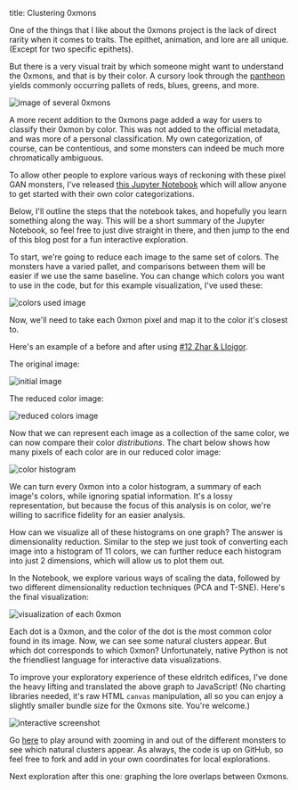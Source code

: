title: Clustering 0xmons

One of the things that I like about the 0xmons project is the lack of direct rarity when it comes to traits. The epithet, animation, and lore are all unique. (Except for two specific epithets).

But there is a very visual trait by which someone might want to understand the 0xmons, and that is by their color. A cursory look through the [pantheon](https://0xmons.xyz/#/all) yields commonly occurring pallets of reds, blues, greens, and more.

![image of several 0xmons](https://i.imgur.com/bknVGlt.png)

A more recent addition to the 0xmons page added a way for users to classify their 0xmon by color. This was not added to the official metadata, and was more of a personal classification. My own categorization, of course, can be contentious, and some monsters can indeed be much more chromatically ambiguous. 

To allow other people to explore various ways of reckoning with these pixel GAN monsters, I've released  [this Jupyter Notebook](https://github.com/0xmons/0xmons-clustering/blob/main/Clustering.ipynb) which will allow anyone to get started with their own color categorizations.

Below, I'll outline the steps that the notebook takes, and hopefully you learn something along the way. This will be a short summary of the Jupyter Notebook, so feel free to just dive straight in there, and then jump to the end of this blog post for a fun interactive exploration.

To start, we're going to reduce each image to the same set of colors. The monsters have a varied pallet, and comparisons between them will be easier if we use the same baseline. You can change which colors you want to use in the code, but for this example visualization, I've used these:

![colors used image](https://i.imgur.com/fkdRHdF.png)

Now, we'll need to take each 0xmon pixel and map it to the color it's closest to.

Here's an example of a before and after using [#12 Zhar & Lloigor](https://0xmons.xyz/#/mon/12). 

The original image:

![initial image](https://i.imgur.com/tYkWtUe.png) 

The reduced color image:

![reduced colors image](https://i.imgur.com/3V4o4u1.png)

Now that we can represent each image as a collection of the same color, we can now compare their color *distributions*. The chart below shows how many pixels of each color are in our reduced color image:

![color histogram](https://i.imgur.com/pMeewoo.png)

We can turn every 0xmon into a color histogram, a summary of each image's colors, while ignoring spatial information. It's a lossy representation, but because the focus of this analysis is on color, we're willing to sacrifice fidelity for an easier analysis. 

How can we visualize all of these histograms on one graph? The answer is dimensionality reduction. Similar to the step we just took of converting each image into a histogram of 11 colors, we can further reduce each histogram into just 2 dimensions, which will allow us to plot them out.

In the Notebook, we explore various ways of scaling the data, followed by two different dimensionality reduction techniques (PCA and T-SNE). Here's the final visualization:

![visualization of each 0xmon](https://i.imgur.com/2SWWhZE.png)

Each dot is a 0xmon, and the color of the dot is the most common color found in its image. Now, we can see some natural clusters appear. But which dot corresponds to which 0xmon? Unfortunately, native Python is not the friendliest language for interactive data visualizations.

To improve your exploratory experience of these eldritch edifices, I've done the heavy lifting and translated the above graph to JavaScript! (No charting libraries needed, it's raw HTML `canvas` manipulation, all so you can enjoy a slightly smaller bundle size for the 0xmons site. You're welcome.) 

![interactive screenshot](https://i.imgur.com/S3xhcXn.png)

Go [here](https://0xmons.xyz/#/cluster) to play around with zooming in and out of the different monsters to see which natural clusters appear. As always, the code is up on GitHub, so feel free to fork and add in your own coordinates for local explorations.

Next exploration after this one: graphing the lore overlaps between 0xmons.
